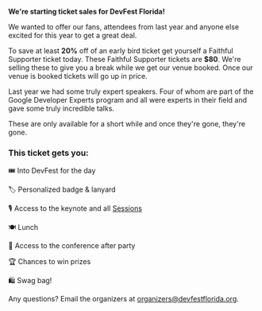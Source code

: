 **We're starting ticket sales for DevFest Florida!**

We wanted to offer our fans, attendees from last year and anyone else excited for this year to get a great deal.

To save at least **20%** off of an early bird ticket get yourself a Faithful Supporter ticket today. These Faithful Supporter tickets are **$80**. We're selling these to give you a break while we get our venue booked. Once our venue is booked tickets will go up in price.

Last year we had some truly expert speakers. Four of whom are part of the Google Developer Experts program and all were experts in their field and gave some truly incredible talks.

These are only available for a short while and once they're gone, they're gone. 

### This ticket gets you:

🎟️  Into DevFest for the day

🏷️  Personalized badge & lanyard

🎙  ️Access to the keynote and all [Sessions](/schedule/)

🍽️  Lunch

🍻  Access to the conference after party

🏆  Chances to win prizes

🛍️  Swag bag!


Any questions? Email the organizers at [organizers@devfestflorida.org](mailto:organizers@devfestflorida.org).
